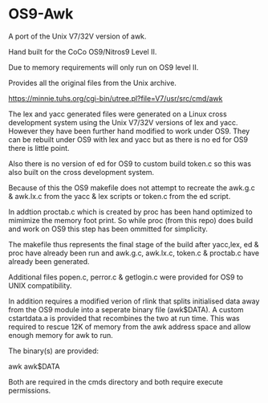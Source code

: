 # OS9-Awk

A port of the Unix V7/32V version of awk.

Hand built for the CoCo OS9/Nitros9 Level II.

Due to memory requirements will only run on OS9 level II.

Provides all the original files from the Unix archive.

https://minnie.tuhs.org/cgi-bin/utree.pl?file=V7/usr/src/cmd/awk

The lex and yacc generated files were generated on a Linux cross development system using the
Unix V7/32V versions of lex and yacc.  However they have been further hand modified to work 
under OS9.  They can be rebuilt under OS9 with lex and yacc but as there is no ed for OS9
there is little point.

Also there is no version of ed for OS9 to custom build token.c so this was also built on
the cross development system.

Because of this the OS9 makefile does not attempt to recreate the awk.g.c & awk.lx.c from the
yacc & lex scripts or token.c from the ed script.

In addtion proctab.c which is created by proc has been hand optimized to mimimize the memory
foot print.  So while proc (from this repo) does build and work on OS9 this step has been
ommitted for simplicity.

The makefile thus represents the final stage of the build after yacc,lex, ed & proc have already
been run and awk.g.c, awk.lx.c, token.c & proctab.c have already been generated.

Additional files popen.c, perror.c & getlogin.c were provided for OS9 to UNIX compatibility.

In addition requires a modified verion of rlink that splits initialised data away from the OS9
module into a seperate binary file (awk$DATA).  A custom cstartdata.a is provided that
recombines the two at run time.  This was required to rescue 12K of memory from the awk
address space and allow enough memory for awk to run.

The binary(s) are provided:

awk
awk$DATA

Both are required in the cmds directory and both require execute permissions.
